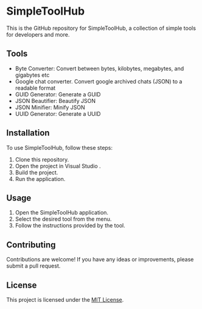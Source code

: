 ﻿
# SimpleToolHub

This is the GitHub repository for SimpleToolHub, a collection of simple tools for developers and more.

## Tools

- Byte Converter: Convert between bytes, kilobytes, megabytes, and gigabytes etc
- Google chat converter. Convert google archived chats (JSON) to a readable format
- GUID Generator: Generate a GUID
- JSON Beautifier: Beautify JSON
- JSON Minifier: Minify JSON
- UUID Generator: Generate a UUID
	 

## Installation

To use SimpleToolHub, follow these steps:

1. Clone this repository.
2. Open the project in Visual Studio .
3. Build the project.
4. Run the application.

## Usage

1. Open the SimpleToolHub application.
2. Select the desired tool from the menu.
3. Follow the instructions provided by the tool.

## Contributing

Contributions are welcome! If you have any ideas or improvements, please submit a pull request.

## License

This project is licensed under the [MIT License](LICENSE).
